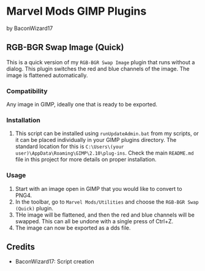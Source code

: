 # Marvel Mods GIMP Plugins
by BaconWizard17
## RGB-BGR Swap Image (Quick)
This is a quick version of my `RGB-BGR Swap Image` plugin that runs without a dialog. This plugin switches the red and blue channels of the image. The image is flattened automatically.

### Compatibility
Any image in GIMP, ideally one that is ready to be exported. 

### Installation
 1. This script can be installed using `runUpdateAdmin.bat` from my scripts, or it can be placed individually in your GIMP plugins directory. The standard location for this is `C:\Users\(your user)\AppData\Roaming\GIMP\2.10\plug-ins`. Check the main `README.md` file in this project for more details on proper installation.

### Usage
1. Start with an image open in GIMP that you would like to convert to PNG4.
2. In the toolbar, go to `Marvel Mods/Utilities` and choose the `RGB-BGR Swap (Quick)` plugin.
3. THe image will be flattened, and then the red and blue channels will be swapped. This can all be undone with a single press of Ctrl+Z.
4. The image can now be exported as a dds file.

## Credits
- BaconWizard17: Script creation